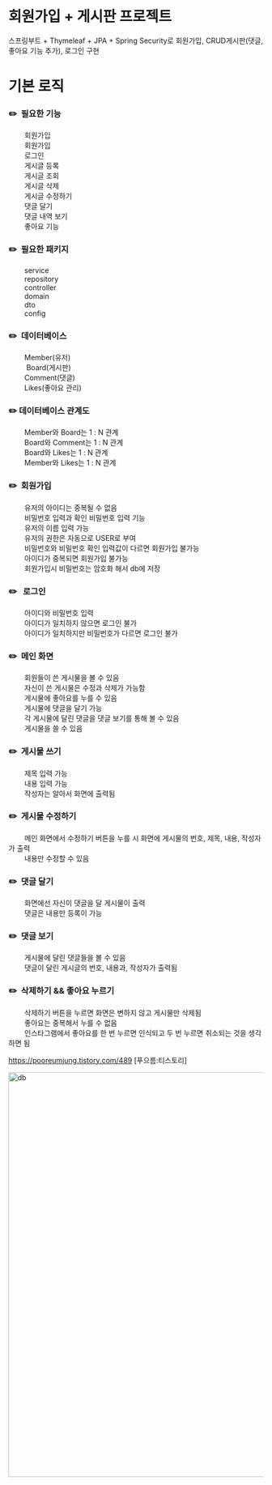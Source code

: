 # 회원가입 + 게시판 프로젝트
스프링부트 + Thymeleaf + JPA + Spring Security로 회원가입, CRUD게시판(댓글, 좋아요 기능 추가), 로그인 구현

# 기본 로직
### ✏️  필요한 기능

  &nbsp;&nbsp;&nbsp;&nbsp;&nbsp;&nbsp;&nbsp;&nbsp;회원가입<br/>
  &nbsp;&nbsp;&nbsp;&nbsp;&nbsp;&nbsp;&nbsp;&nbsp;회원가입<br/>
  &nbsp;&nbsp;&nbsp;&nbsp;&nbsp;&nbsp;&nbsp;&nbsp;로그인<br/>
  &nbsp;&nbsp;&nbsp;&nbsp;&nbsp;&nbsp;&nbsp;&nbsp;게시글 등록<br/>
  &nbsp;&nbsp;&nbsp;&nbsp;&nbsp;&nbsp;&nbsp;&nbsp;게시글 조회<br/>
  &nbsp;&nbsp;&nbsp;&nbsp;&nbsp;&nbsp;&nbsp;&nbsp;게시글 삭제<br/>
  &nbsp;&nbsp;&nbsp;&nbsp;&nbsp;&nbsp;&nbsp;&nbsp;게시글 수정하기<br/>
  &nbsp;&nbsp;&nbsp;&nbsp;&nbsp;&nbsp;&nbsp;&nbsp;댓글 달기<br/>
  &nbsp;&nbsp;&nbsp;&nbsp;&nbsp;&nbsp;&nbsp;&nbsp;댓글 내역 보기<br/>
  &nbsp;&nbsp;&nbsp;&nbsp;&nbsp;&nbsp;&nbsp;&nbsp;좋아요 기능<br/>

### ✏️  필요한 패키지

  &nbsp;&nbsp;&nbsp;&nbsp;&nbsp;&nbsp;&nbsp;&nbsp;service <br/>
  &nbsp;&nbsp;&nbsp;&nbsp;&nbsp;&nbsp;&nbsp;&nbsp;repository<br/> 
  &nbsp;&nbsp;&nbsp;&nbsp;&nbsp;&nbsp;&nbsp;&nbsp;controller<br/> 
  &nbsp;&nbsp;&nbsp;&nbsp;&nbsp;&nbsp;&nbsp;&nbsp;domain<br/> 
  &nbsp;&nbsp;&nbsp;&nbsp;&nbsp;&nbsp;&nbsp;&nbsp;dto<br/> 
  &nbsp;&nbsp;&nbsp;&nbsp;&nbsp;&nbsp;&nbsp;&nbsp;config<br/> 
 
### ✏️  데이터베이스

  &nbsp;&nbsp;&nbsp;&nbsp;&nbsp;&nbsp;&nbsp;&nbsp;Member(유저)<br/>
  &nbsp;&nbsp;&nbsp;&nbsp;&nbsp;&nbsp;&nbsp;&nbsp; Board(게시판)<br/>
  &nbsp;&nbsp;&nbsp;&nbsp;&nbsp;&nbsp;&nbsp;&nbsp;Comment(댓글)<br/>
  &nbsp;&nbsp;&nbsp;&nbsp;&nbsp;&nbsp;&nbsp;&nbsp;Likes(좋아요 관리)<br/>

### ✏️ 데이터베이스 관계도

  &nbsp;&nbsp;&nbsp;&nbsp;&nbsp;&nbsp;&nbsp;&nbsp;Member와 Board는 1 : N 관계<br/>
  &nbsp;&nbsp;&nbsp;&nbsp;&nbsp;&nbsp;&nbsp;&nbsp;Board와 Comment는 1 : N 관계<br/>
  &nbsp;&nbsp;&nbsp;&nbsp;&nbsp;&nbsp;&nbsp;&nbsp;Board와 Likes는 1 : N 관계<br/>
  &nbsp;&nbsp;&nbsp;&nbsp;&nbsp;&nbsp;&nbsp;&nbsp;Member와 Likes는 1 : N 관계<br/>

### ✏️  회원가입

  &nbsp;&nbsp;&nbsp;&nbsp;&nbsp;&nbsp;&nbsp;&nbsp;유저의 아이디는 중복될 수 없음<br/>
  &nbsp;&nbsp;&nbsp;&nbsp;&nbsp;&nbsp;&nbsp;&nbsp;비밀번호 입력과 확인 비밀번호 입력 기능<br/>
  &nbsp;&nbsp;&nbsp;&nbsp;&nbsp;&nbsp;&nbsp;&nbsp;유저의 이름 입력 가능<br/>
  &nbsp;&nbsp;&nbsp;&nbsp;&nbsp;&nbsp;&nbsp;&nbsp;유저의 권한은 자동으로 USER로 부여<br/>
  &nbsp;&nbsp;&nbsp;&nbsp;&nbsp;&nbsp;&nbsp;&nbsp;비밀번호와 비밀번호 확인 입력값이 다르면 회원가입 불가능<br/>
  &nbsp;&nbsp;&nbsp;&nbsp;&nbsp;&nbsp;&nbsp;&nbsp;아이디가 중복되면 회원가입 불가능<br/>
  &nbsp;&nbsp;&nbsp;&nbsp;&nbsp;&nbsp;&nbsp;&nbsp;회원가입시 비밀번호는 암호화 해서 db에 저장<br/>

### ✏️   로그인
  
  &nbsp;&nbsp;&nbsp;&nbsp;&nbsp;&nbsp;&nbsp;&nbsp;아이디와 비밀번호 입력<br/>
  &nbsp;&nbsp;&nbsp;&nbsp;&nbsp;&nbsp;&nbsp;&nbsp;아이디가 일치하지 않으면 로그인 불가<br/>
  &nbsp;&nbsp;&nbsp;&nbsp;&nbsp;&nbsp;&nbsp;&nbsp;아이디가 일치하지만 비밀번호가 다르면 로그인 불가<br/>

### ✏️  메인 화면

  &nbsp;&nbsp;&nbsp;&nbsp;&nbsp;&nbsp;&nbsp;&nbsp;회원들이 쓴 게시물을 볼 수 있음<br/>
  &nbsp;&nbsp;&nbsp;&nbsp;&nbsp;&nbsp;&nbsp;&nbsp;자신이 쓴 게시물은 수정과 삭제가 가능함<br/>
  &nbsp;&nbsp;&nbsp;&nbsp;&nbsp;&nbsp;&nbsp;&nbsp;게시물에 좋아요를 누를 수 있음<br/>
  &nbsp;&nbsp;&nbsp;&nbsp;&nbsp;&nbsp;&nbsp;&nbsp;게시물에 댓글을 달기 가능<br/>
  &nbsp;&nbsp;&nbsp;&nbsp;&nbsp;&nbsp;&nbsp;&nbsp;각 게시물에 달린 댓글을 댓글 보기를 통해 볼 수 있음<br/>
  &nbsp;&nbsp;&nbsp;&nbsp;&nbsp;&nbsp;&nbsp;&nbsp;게시물을 쓸 수 있음<br/>

### ✏️  게시물 쓰기

  &nbsp;&nbsp;&nbsp;&nbsp;&nbsp;&nbsp;&nbsp;&nbsp;제목 입력 가능<br/>
  &nbsp;&nbsp;&nbsp;&nbsp;&nbsp;&nbsp;&nbsp;&nbsp;내용 입력 가능<br/>
  &nbsp;&nbsp;&nbsp;&nbsp;&nbsp;&nbsp;&nbsp;&nbsp;작성자는 알아서 화면에 출력됨<br/>
  
### ✏️  게시물 수정하기

  &nbsp;&nbsp;&nbsp;&nbsp;&nbsp;&nbsp;&nbsp;&nbsp;메인 화면에서 수정하기 버튼을 누를 시 화면에 게시물의 번호, 제목, 내용, 작성자가 출력<br/>
  &nbsp;&nbsp;&nbsp;&nbsp;&nbsp;&nbsp;&nbsp;&nbsp;내용만 수정할 수 있음<br/>

### ✏️  댓글 달기

  &nbsp;&nbsp;&nbsp;&nbsp;&nbsp;&nbsp;&nbsp;&nbsp;화면에선 자신이 댓글을 달 게시물이 출력<br/>
  &nbsp;&nbsp;&nbsp;&nbsp;&nbsp;&nbsp;&nbsp;&nbsp;댓글은 내용만 등록이 가능<br/>

### ✏️  댓글 보기

  &nbsp;&nbsp;&nbsp;&nbsp;&nbsp;&nbsp;&nbsp;&nbsp;게시물에 달린 댓글들을 볼 수 있음<br/>
  &nbsp;&nbsp;&nbsp;&nbsp;&nbsp;&nbsp;&nbsp;&nbsp;댓글이 달린 게시글의 번호, 내용과, 작성자가 출력됨<br/>

### ✏️  삭제하기 && 좋아요 누르기

  &nbsp;&nbsp;&nbsp;&nbsp;&nbsp;&nbsp;&nbsp;&nbsp;삭제하기 버튼을 누르면 화면은 변하지 않고 게시물만 삭제됨<br/>
  &nbsp;&nbsp;&nbsp;&nbsp;&nbsp;&nbsp;&nbsp;&nbsp;좋아요는 중복해서 누를 수 없음<br/>
  &nbsp;&nbsp;&nbsp;&nbsp;&nbsp;&nbsp;&nbsp;&nbsp;인스타그램에서 좋아요를 한 번 누르면 인식되고 두 번 누르면 취소되는 것을 생각하면 됨<br/>
  
  https://pooreumjung.tistory.com/489 [푸으름:티스토리]

  <img width="800" alt="db" src="https://github.com/user-attachments/assets/4d05706c-54e7-4e29-8401-d91e07eecd41">
